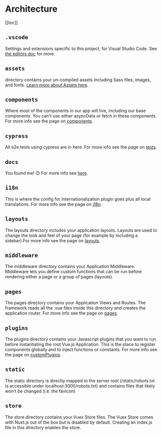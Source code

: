 # Architecture

[[toc]]

<!-- ## `_templates`

Generator templates to speed up development. See [the development doc](development.md#generators) for more. -->

<!-- ## `.circleci`

Configuration for continuous integration with [Circle CI](https://circleci.com/). See [the production doc](production.md#from-circle-ci) for more. -->

## `.vscode`

Settings and extensions specific to this project, for Visual Studio Code. See [the editors doc](editors.md#visual-studio-code) for more.

## `assets`

directory contains your un-compiled assets including Sass files, images, and fonts. [Learn more about Assets here](https://nuxtjs.org/guide/assets).

## `components`

Where most of the components in our app will live, including our base components. You can't use either asyncData or fetch in these components. For more info see the page on [components](/components.md).

## `cypress`

All e2e tests using cypress are in here. For more info see the page on [tests](/tests.md).

## `docs`

You found me! :wink: For more info see [here](/docs.md).

## `i18n`

This is where the config for internationalization plugin goes plus all local translations. For more info see the page on [i18n](/i18n.md).

## `layouts`

The layouts directory includes your application layouts. Layouts are used to change the look and feel of your page (for example by including a sidebar).For more info see the page on [layouts](/layouts.md).

## `middleware`

The middleware directory contains your Application Middleware. Middleware lets you define custom functions that can be run before rendering either a page or a group of pages (layouts).

## `pages`

The pages directory contains your Application Views and Routes. The framework reads all the .vue files inside this directory and creates the application router. For more info see the page on [pages](/pages.md).

## `plugins`

The plugins directory contains your Javascript plugins that you want to run before instantiating the root Vue.js Application. This is the place to register components globally and to inject functions or constants. For more info see the page on [customPlugins](/customPlugins.md).

## `static`

The static directory is directly mapped to the server root (/static/robots.txt is accessible under localhost:3000/robots.txt) and contains files that likely won't be changed (i.e. the favicon)

## `store`

The store directory contains your Vuex Store files. The Vuex Store comes with Nuxt.js out of the box but is disabled by default. Creating an index.js file in this directory enables the store.

<!-- ## `tests`

Where all our tests go. See [the tests doc](tests.md) for more. -->
